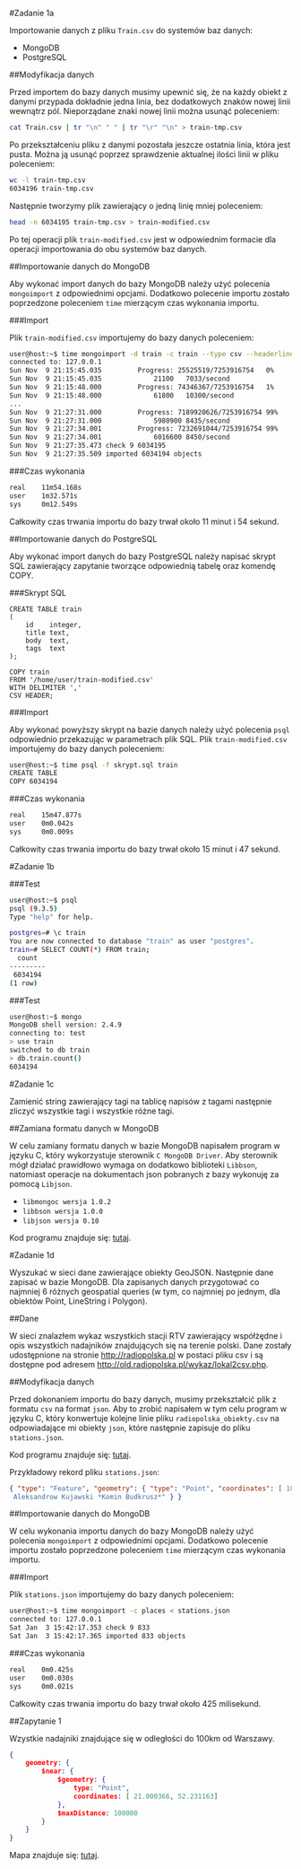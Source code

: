 #Zadanie 1a

Importowanie danych z pliku `Train.csv` do systemów baz danych:

* MongoDB
* PostgreSQL

##Modyfikacja danych

Przed importem do bazy danych musimy upewnić się, że na każdy obiekt z danymi przypada dokładnie jedna linia, bez dodatkowych znaków nowej linii wewnątrz pól. Nieporządane znaki nowej linii można usunąć poleceniem:

```sh
cat Train.csv | tr "\n" " " | tr "\r" "\n" > train-tmp.csv
```

Po przekształceniu pliku z danymi pozostała jeszcze ostatnia linia, która jest pusta. Można ją usunąć poprzez sprawdzenie aktualnej ilości linii w pliku poleceniem:

```sh
wc -l train-tmp.csv
6034196 train-tmp.csv
```

Następnie tworzymy plik zawierający o jedną linię mniej poleceniem:

```sh
head -n 6034195 train-tmp.csv > train-modified.csv
```

Po tej operacji plik `train-modified.csv` jest w odpowiednim formacie dla operacji importowania do obu systemów baz danych.

##Importowanie danych do MongoDB

Aby wykonać import danych do bazy MongoDB należy użyć polecenia `mongoimport` z odpowiednimi opcjami. Dodatkowo polecenie importu zostało poprzedzone poleceniem `time` mierzącym czas wykonania importu.

###Import

Plik `train-modified.csv` importujemy do bazy danych poleceniem:

```sh
user@host:~$ time mongoimport -d train -c train --type csv --headerline --file train-modified.csv
connected to: 127.0.0.1
Sun Nov  9 21:15:45.035         Progress: 25525519/7253916754   0%
Sun Nov  9 21:15:45.035             21100   7033/second
Sun Nov  9 21:15:48.000         Progress: 74346367/7253916754   1%
Sun Nov  9 21:15:48.000             61800   10300/second
...
Sun Nov  9 21:27:31.000         Progress: 7189920626/7253916754 99%
Sun Nov  9 21:27:31.000             5980900 8435/second
Sun Nov  9 21:27:34.001         Progress: 7232691044/7253916754 99%
Sun Nov  9 21:27:34.001             6016600 8450/second
Sun Nov  9 21:27:35.473 check 9 6034195
Sun Nov  9 21:27:35.509 imported 6034194 objects
```

###Czas wykonania

```sh
real    11m54.168s
user    1m32.571s
sys     0m12.549s
```

Całkowity czas trwania importu do bazy trwał około 11 minut i 54 sekund.

##Importowanie danych do PostgreSQL

Aby wykonać import danych do bazy PostgreSQL należy napisać skrypt SQL zawierający zapytanie tworzące odpowiednią tabelę oraz komendę COPY.

###Skrypt SQL

```
CREATE TABLE train
(
    id    integer,
    title text,
    body  text,
    tags  text
);

COPY train
FROM '/home/user/train-modified.csv'
WITH DELIMITER ','
CSV HEADER;
```

###Import

Aby wykonać powyższy skrypt na bazie danych należy użyć polecenia `psql` odpowiednio przekazując w parametrach plik SQL. Plik `train-modified.csv` importujemy do bazy danych poleceniem:

```sh
user@host:~$ time psql -f skrypt.sql train
CREATE TABLE
COPY 6034194
```

###Czas wykonania

```sh
real    15m47.877s
user    0m0.042s
sys     0m0.009s
```

Całkowity czas trwania importu do bazy trwał około 15 minut i 47 sekund.

#Zadanie 1b

###Test

```sh
user@host:~$ psql
psql (9.3.5)
Type "help" for help.

postgres=# \c train
You are now connected to database "train" as user "postgres".
train=# SELECT COUNT(*) FROM train;
  count  
---------
 6034194
(1 row)
```
###Test

```sh
user@host:~$ mongo
MongoDB shell version: 2.4.9
connecting to: test
> use train
switched to db train
> db.train.count()
6034194
```

#Zadanie 1c

Zamienić string zawierający tagi na tablicę napisów z tagami następnie zliczyć wszystkie tagi i wszystkie różne tagi.

##Zamiana formatu danych w MongoDB

W celu zamiany formatu danych w bazie MongoDB napisałem program w języku C, który wykorzystuje sterownik `C MongoDB Driver`. Aby sterownik mógł działać prawidłowo wymaga on dodatkowo biblioteki `Libbson`, natomiast operacje na dokumentach json pobranych z bazy wykonuję za pomocą `Libjson`.

* `libmongoc wersja 1.0.2`
* `libbson wersja 1.0.0`
* `libjson wersja 0.10`

Kod programu znajduje się: [tutaj](./zadanie-1c-mongodb).

#Zadanie 1d

Wyszukać w sieci dane zawierające obiekty GeoJSON. Następnie dane zapisać w bazie MongoDB. Dla zapisanych danych przygotować co najmniej 6 różnych geospatial queries (w tym, co najmniej po jednym, dla obiektów Point, LineString i Polygon).

##Dane

W sieci znalazłem wykaz wszystkich stacji RTV zawierający współżędne i opis wszystkich nadajników znajdujących się na terenie polski. Dane zostały udostępnione na stronie http://radiopolska.pl w postaci pliku csv i są dostępne pod adresem http://old.radiopolska.pl/wykaz/lokal2csv.php.

##Modyfikacja danych

Przed dokonaniem importu do bazy danych, musimy przekształcić plik z formatu `csv` na format `json`. Aby to zrobić napisałem w tym celu program w języku C, który konwertuje kolejne linie pliku `radiopolska_obiekty.csv` na odpowiadające mi obiekty `json`, które następnie zapisuje do pliku `stations.json`.

Kod programu znajduje się: [tutaj](./zadanie-1d-json-parser).

Przykładowy rekord pliku `stations.json`:

```json
{ "type": "Feature", "geometry": { "type": "Point", "coordinates": [ 18.689720, 52.882500 ] }, "properties": { "name": "RTV:
 Aleksandrow Kujawski *Komin Budkrusz*" } }
```

##Importowanie danych do MongoDB

W celu wykonania importu danych do bazy MongoDB należy użyć polecenia `mongoimport` z odpowiednimi opcjami. Dodatkowo polecenie importu zostało poprzedzone poleceniem `time` mierzącym czas wykonania importu.

###Import

Plik `stations.json` importujemy do bazy danych poleceniem:

```sh
user@host:~$ time mongoimport -c places < stations.json
connected to: 127.0.0.1
Sat Jan  3 15:42:17.353 check 9 833
Sat Jan  3 15:42:17.365 imported 833 objects
```

###Czas wykonania

```sh
real    0m0.425s
user    0m0.030s
sys     0m0.021s
```

Całkowity czas trwania importu do bazy trwał około 425 milisekund.

##Zapytanie 1

Wzystkie nadajniki znajdujące się w odległości do 100km od Warszawy.

```json
{
    geometry: {
        $near: {
            $geometry: {
                type: "Point",
                coordinates: [ 21.000366, 52.231163]
            },
            $maxDistance: 100000
        }
    }
}
```

Mapa znajduje się: [tutaj](./data).
